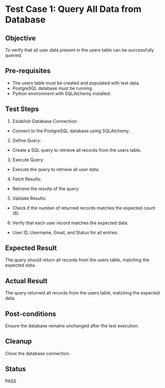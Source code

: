 # Test Case 1: Query All Data from Database

## Objective
To verify that all user data present in the users table can be successfully queried.
## Pre-requisites
- The users table must be created and populated with test data.
- PostgreSQL database must be running.
- Python environment with SQLAlchemy installed.
## Test Steps
1. Establish Database Connection:
- Connect to the PostgreSQL database using SQLAlchemy.
2. Define Query:
- Create a SQL query to retrieve all records from the users table.
3. Execute Query:
- Execute the query to retrieve all user data.
4. Fetch Results:
- Retrieve the results of the query.
5. Validate Results:
- Check if the number of returned records matches the expected count (8).
6. Verify that each user record matches the expected data:
- User ID, Username, Email, and Status for all entries.
## Expected Result
The query should return all records from the users table, matching the expected data.
## Actual Result
The query returned all records from the users table, matching the expected data.
## Post-conditions
Ensure the database remains unchanged after the test execution.
## Cleanup
Close the database connection.
## Status
PASS
